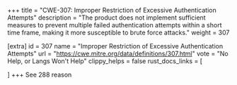 +++
title = "CWE-307: Improper Restriction of Excessive Authentication Attempts"
description	= "The product does not implement sufficient measures to prevent multiple failed authentication attempts within a short time frame, making it more susceptible to brute force attacks."
weight = 307

[extra]
id = 307
name = "Improper Restriction of Excessive Authentication Attempts"
url = "https://cwe.mitre.org/data/definitions/307.html"
vote = "No Help, or Langs Won't Help"
clippy_helps = false
rust_docs_links = [
	
]
+++
See 288 reason
